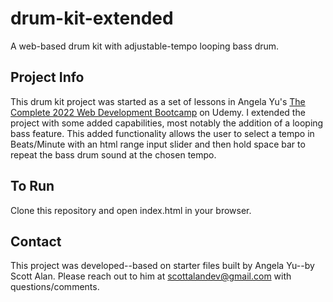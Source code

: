 # drum-kit-extended

A web-based drum kit with adjustable-tempo looping bass drum.

## Project Info

This drum kit project was started as a set of lessons in Angela Yu's [The Complete 2022 Web Development Bootcamp](https://www.udemy.com/course/the-complete-web-development-bootcamp/) on Udemy. I extended the project with some added capabilities, most notably the addition of a looping bass feature. This added functionality allows the user to select a tempo in Beats/Minute with an html range input slider and then hold space bar to repeat the bass drum sound at the chosen tempo.

## To Run

Clone this repository and open index.html in your browser.

## Contact

This project was developed--based on starter files built by Angela Yu--by Scott Alan. Please reach out to him at [scottalandev@gmail.com](mailto:scottalan@gmail.com) with questions/comments.
